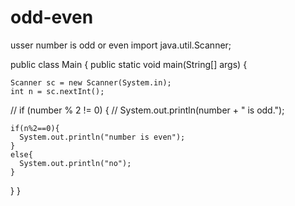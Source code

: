 # odd-even
usser  number is odd or even
import java.util.Scanner;

public class Main {
    public static void main(String[] args) {
    
    Scanner sc = new Scanner(System.in);
    int n = sc.nextInt();
   
  // if (number % 2 != 0) {
    //        System.out.println(number + " is odd.");
           
            
    if(n%2==0){
      System.out.println("number is even");
    }
    else{
      System.out.println("no");
    }  
    
  }
}
